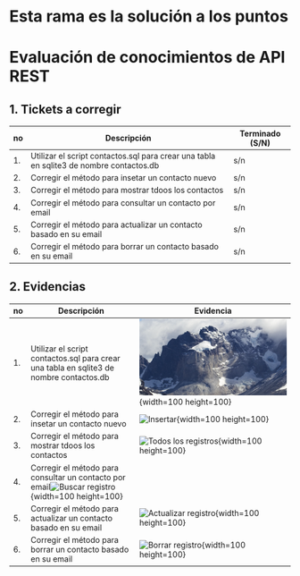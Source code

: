 # Esta rama es la solución a los puntos

# Evaluación de conocimientos de API REST

## 1. Tickets a corregir

|no|Descripción|Terminado (S/N)|
|--|--|--|
|1.|Utilizar el script contactos.sql para crear una tabla en sqlite3 de nombre contactos.db|s/n|
|2.|Corregir el método para insetar un contacto nuevo|s/n|
|3.|Corregir el método para mostrar tdoos los contactos|s/n|
|4.|Corregir el método para consultar un contacto por email|s/n|
|5.|Corregir el método para actualizar un contacto basado en su email|s/n|
|6.|Corregir el método para borrar un contacto basado en su email|s/n|

## 2. Evidencias

|no|Descripción|Evidencia|
|--|--|--|
|1.|Utilizar el script contactos.sql para crear una tabla en sqlite3 de nombre contactos.db|![Base de datos](evidencias/evidencia1.png){width=100 height=100}|
|2.|Corregir el método para insetar un contacto nuevo|![Insertar](evidencias/evidencia2.png){width=100 height=100}|
|3.|Corregir el método para mostrar tdoos los contactos|![Todos los registros](evidencias/evidencia3.png){width=100 height=100}|
|4.|Corregir el método para consultar un contacto por email![Buscar registro](evidencias/evidencia4.png){width=100 height=100}|
|5.|Corregir el método para actualizar un contacto basado en su email|![Actualizar registro](evidencias/evidencia5.png){width=100 height=100}|
|6.|Corregir el método para borrar un contacto basado en su email|![Borrar registro](evidencias/evidencia6.png){width=100 height=100}|
